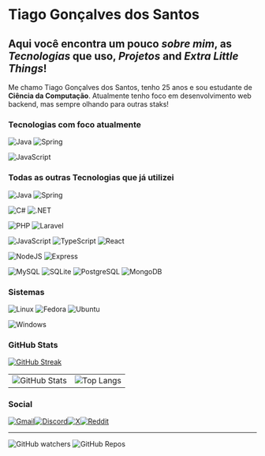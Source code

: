 # Tiago Gonçalves dos Santos
## Aqui você encontra um pouco _**sobre mim**_, as _**Tecnologias**_ que uso, _**Projetos**_ and _**Extra Little Things**_!


Me chamo Tiago Gonçalves dos Santos, tenho 25 anos e sou estudante de **Ciência da Computação**. Atualmente tenho foco em desenvolvimento web backend, mas sempre olhando para outras staks!

### Tecnologias com foco atualmente

![Java](https://img.shields.io/badge/java-%23ED8B00.svg?style=for-the-badge&logo=openjdk&logoColor=white) ![Spring](https://img.shields.io/badge/spring-%236DB33F.svg?style=for-the-badge&logo=spring&logoColor=white)

![JavaScript](https://img.shields.io/badge/JavaScript-F7DF1E?style=for-the-badge&logo=javascript&logoColor=black)

### Todas as outras Tecnologias que já utilizei

![Java](https://img.shields.io/badge/java-%23ED8B00.svg?style=for-the-badge&logo=openjdk&logoColor=white) ![Spring](https://img.shields.io/badge/spring-%236DB33F.svg?style=for-the-badge&logo=spring&logoColor=white)

![C#](https://img.shields.io/badge/C%23-239120?style=for-the-badge&logo=c-sharp&logoColor=white) ![.NET](https://img.shields.io/badge/.NET-5C2D91?style=for-the-badge&logo=.net&logoColor=white)

![PHP](https://img.shields.io/badge/PHP-777BB4?style=for-the-badge&logo=php&logoColor=white) ![Laravel](https://img.shields.io/badge/laravel-%23FF2D20.svg?style=for-the-badge&logo=laravel&logoColor=white)

![JavaScript](https://img.shields.io/badge/JavaScript-F7DF1E?style=for-the-badge&logo=javascript&logoColor=black) ![TypeScript](https://img.shields.io/badge/TypeScript-007ACC?style=for-the-badge&logo=typescript&logoColor=white) ![React](https://img.shields.io/badge/React-20232A?style=for-the-badge&logo=react&logoColor=61DAFB)

![NodeJS](https://img.shields.io/badge/node.js-6DA55F?style=for-the-badge&logo=node.js&logoColor=white) ![Express](https://img.shields.io/badge/express.js-%23404d59.svg?style=for-the-badge&logo=express&logoColor=%2361DAFB)

![MySQL](https://img.shields.io/badge/MySQL-00000F?style=for-the-badge&logo=mysql&logoColor=white) ![SQLite](https://img.shields.io/badge/SQLite-000?style=for-the-badge&logo=sqlite&logoColor=07405E) ![PostgreSQL](https://img.shields.io/badge/PostgreSQL-000?style=for-the-badge&logo=postgresql) ![MongoDB](https://img.shields.io/badge/MongoDB-%234ea94b.svg?style=for-the-badge&logo=mongodb&logoColor=white)


### Sistemas
![Linux](https://img.shields.io/badge/Linux-000?style=for-the-badge&logo=linux&logoColor=FCC624) ![Fedora](https://img.shields.io/badge/Fedora-294172?style=for-the-badge&logo=fedora&logoColor=white) ![Ubuntu](https://img.shields.io/badge/Ubuntu-303030?style=for-the-badge&logo=ubuntu&logoColor=FF9000)

![Windows](https://img.shields.io/badge/Windows-000?style=for-the-badge&logo=windows&logoColor=2CA5E0)

### GitHub Stats


[![GitHub Streak](https://streak-stats.demolab.com?user=otiagosantos&theme=highcontrast&locale=pt_BR&mode=weekly&dates=FF9500)](https://git.io/streak-stats)

| |  |
|---|-- |
| ![GitHub Stats](https://github-readme-stats.vercel.app/api?username=otiagosantos&theme=dark&&border_color=FF9500&show_icons=true&icon_color=FF9500&title_color=FF9500&text_color=FFF&include_all_commits=true) | ![Top Langs](https://github-readme-stats-git-masterrstaa-rickstaa.vercel.app/api/top-langs/?username=otiagosantos&layout=compact&bg_color=000&border_color=FF9500&title_color=FFF&text_color=FF9500)

### Social

[![Gmail](https://img.shields.io/badge/Gmail-333333?style=for-the-badge&logo=gmail&logoColor=red)](mailto:otiagosantos.code@gmail.com)[![Discord](https://img.shields.io/badge/Discord-7289DA?style=for-the-badge&logo=discord&logoColor=white)](https://discord.com/channels/@otiagosantos/)[![X](https://img.shields.io/badge/X-000?style=for-the-badge&logo=x)](https://x.com/otiagosantos)[![Reddit](https://img.shields.io/badge/Reddit-000?style=for-the-badge&logo=reddit&logoColor=FF4500)](https://www.reddit.com/u/otiagosantos)


---

![GitHub watchers](https://img.shields.io/github/watchers/otiagosantos/otiagosantos?style=for-the-badge&logo=github&label=Visitas&labelColor=000&color=FF9000) ![GitHub Repos](https://badges.pufler.dev/repos/otiagosantos?style=for-the-badge&logo=github&label=Public%20REPOS&labelColor=000&color=FF9000)
